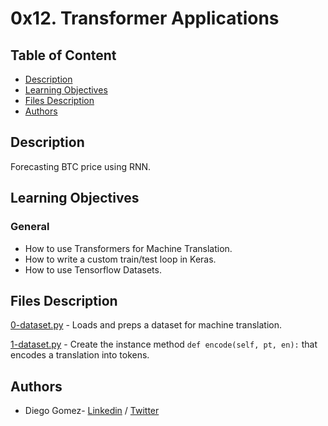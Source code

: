 # 0x12. Transformer Applications

## Table of Content
* [Description](#description)
* [Learning Objectives](#learning-objectives)
* [Files Description](#files-description)
* [Authors](#authors)

## Description
Forecasting BTC price using RNN.


## Learning Objectives
### General


- How to use Transformers for Machine Translation.
- How to write a custom train/test loop in Keras.
- How to use Tensorflow Datasets.




## Files Description

[0-dataset.py](0-dataset.py) - Loads and preps a dataset for machine translation.

[1-dataset.py](1-dataset.py) - Create the instance method `def encode(self, pt, en):` that encodes a translation into tokens.

## Authors
* Diego Gomez- [Linkedin](https://www.linkedin.com/in/diego-g%C3%B3mez-8861b61a1/) / [Twitter](https://twitter.com/dagomez2530)
